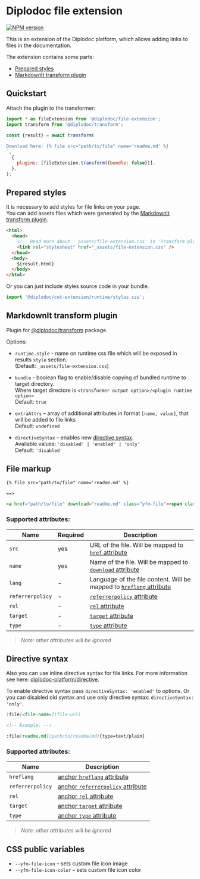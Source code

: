 # Diplodoc file extension

[![NPM version](https://img.shields.io/npm/v/@diplodoc/file-extension.svg?style=flat)](https://www.npmjs.org/package/@diplodoc/file-extension)

This is an extension of the Diplodoc platform, which allows adding links to files in the documentation.

The extension contains some parts:

- [Prepared styles](#prepared-styles)
- [MarkdownIt transform plugin](#markdownit-transform-plugin)

## Quickstart

Attach the plugin to the transformer:

```js
import * as fileExtension from '@diplodoc/file-extension';
import transform from '@diplodoc/transform';

const {result} = await transform(
  `
Download here: {% file src="path/to/file" name='readme.md' %}
`,
  {
    plugins: [fileExtension.transform({bundle: false})],
  },
);
```

## Prepared styles

It is necessary to add styles for file links on your page.<br/>
You can add assets files which were generated by the [MarkdownIt transform plugin](#markdownit-transform-plugin).

```html
<html>
  <head>
    <!-- Read more about '_assets/file-extension.css' in 'Transform plugin' section -->
    <link rel="stylesheet" href="_assets/file-extension.css" />
  </head>
  <body>
    ${result.html}
  </body>
</html>
```

Or you can just include styles source code in your bundle.

```js
import '@diplodoc/cut-extension/runtime/styles.css';
```

## MarkdownIt transform plugin

Plugin for [@diplodoc/transform](https://github.com/diplodoc-platform/transform) package.

Options:

- `runtime.style` - name on runtime css file which will be exposed in results `style` section.<br>
  (Default: `_assets/file-extension.css`)<br>

- `bundle` - boolean flag to enable/disable copying of bundled runtime to target directory.<br>
  Where target directore is `<transformer output option>/<plugin runtime option>`<br>
  Default: `true`<br>

- `extraAttrs` – array of additional attributes in format `[name, value]`, that will be added to file links\
  Default: `undefined`

- `directiveSyntax` – enables new [directive syntax](#directive-syntax). \
  Available values: `'disabled' | 'enabled' | 'only'`\
  Default: `'disabled'`

## File markup

```md
{% file src="path/to/file" name='readme.md' %}

==>

<a href="path/to/file" download="readme.md" class="yfm-file"><span class="yfm-file__icon"></span>readme.md</a>
```

### Supported attributes:

| Name             | Required | Description                                                                                                                                  |
| ---------------- | -------- | -------------------------------------------------------------------------------------------------------------------------------------------- |
| `src`            | yes      | URL of the file. Will be mapped to [`href` attribute](https://developer.mozilla.org/en-US/docs/Web/HTML/Element/a#href)                      |
| `name`           | yes      | Name of the file. Will be mapped to [`download` attribute](https://developer.mozilla.org/en-US/docs/Web/HTML/Element/a#download)             |
| `lang`           | -        | Language of the file content. Will be mapped to [`hreflang` attribute](https://developer.mozilla.org/en-US/docs/Web/HTML/Element/a#hreflang) |
| `referrerpolicy` | -        | [`referrerpolicy` attribute](https://developer.mozilla.org/en-US/docs/Web/HTML/Element/a#referrerpolicy)                                     |
| `rel`            | -        | [`rel` attribute](https://developer.mozilla.org/en-US/docs/Web/HTML/Element/a#rel)                                                           |
| `target`         | -        | [`target` attribute](https://developer.mozilla.org/en-US/docs/Web/HTML/Element/a#target)                                                     |
| `type`           | -        | [`type` attribute](https://developer.mozilla.org/en-US/docs/Web/HTML/Element/a#type)                                                         |

> _Note: other attributes will be ignored_

## Directive syntax

Also you can use inline directive syntax for file links. For more information see here: [diplodoc-platform/directive](https://github.com/diplodoc-platform/directive/?tab=readme-ov-file#directive-syntax).

To enable directive syntax pass `directiveSyntax: 'enabled'` to options. Or you can disabled old syntax and use only directive syntax: `directiveSyntax: 'only'`.

```md
:file[<file-name>](file-url)

<!-- Example: -->

:file[readme.md](path/to/readme/md){type=text/plain}
```

### Supported attributes:

| Name             | Description                                                                                                     |
| ---------------- | --------------------------------------------------------------------------------------------------------------- |
| `hreflang`       | [anchor `hreflang` attribute](https://developer.mozilla.org/en-US/docs/Web/HTML/Element/a#hreflang)             |
| `referrerpolicy` | [anchor `referrerpolicy` attribute](https://developer.mozilla.org/en-US/docs/Web/HTML/Element/a#referrerpolicy) |
| `rel`            | [anchor `rel` attribute](https://developer.mozilla.org/en-US/docs/Web/HTML/Element/a#rel)                       |
| `target`         | [anchor `target` attribute](https://developer.mozilla.org/en-US/docs/Web/HTML/Element/a#target)                 |
| `type`           | [anchor `type` attribute](https://developer.mozilla.org/en-US/docs/Web/HTML/Element/a#type)                     |

> _Note: other attributes will be ignored_

## CSS public variables

- `--yfm-file-icon` – sets custom file icon image
- `--yfm-file-icon-color` – sets custom file icon color
